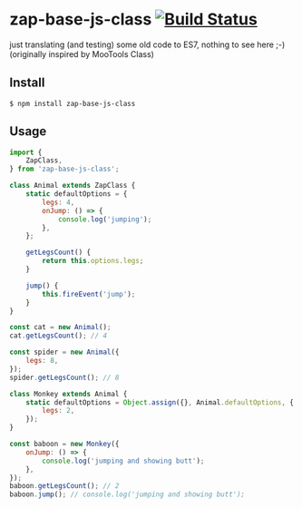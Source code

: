 # zap-base-js-class [![Build Status](https://travis-ci.org/zaplab/base-js-class.svg?branch=master)](https://travis-ci.org/zaplab/base-js-class)

just translating (and testing) some old code to ES7,
nothing to see here ;-)
(originally inspired by MooTools Class)

## Install
```
$ npm install zap-base-js-class
```

## Usage
```js
import {
    ZapClass,
} from 'zap-base-js-class';

class Animal extends ZapClass {
    static defaultOptions = {
        legs: 4,
        onJump: () => {
            console.log('jumping');
        },
    };

    getLegsCount() {
        return this.options.legs;
    }

    jump() {
        this.fireEvent('jump');
    }
}

const cat = new Animal();
cat.getLegsCount(); // 4

const spider = new Animal({
    legs: 8,
});
spider.getLegsCount(); // 8

class Monkey extends Animal {
    static defaultOptions = Object.assign({}, Animal.defaultOptions, {
        legs: 2,
    });
}

const baboon = new Monkey({
    onJump: () => {
        console.log('jumping and showing butt');
    },
});
baboon.getLegsCount(); // 2
baboon.jump(); // console.log('jumping and showing butt');
```

